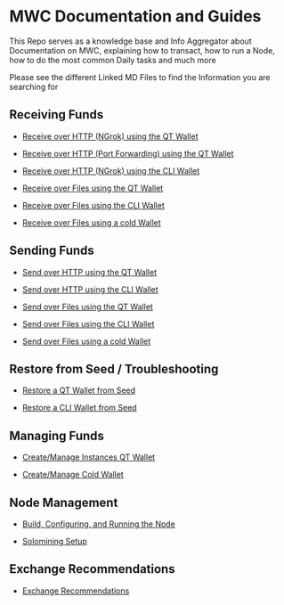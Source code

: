 # MWC Documentation and Guides
This Repo serves as a knowledge base and Info Aggregator about Documentation on MWC, explaining how to transact, how to run a Node, how to do the most common Daily tasks and much more

Please see the different Linked MD Files to find the Information you are searching for


## Receiving Funds

- [Receive over HTTP (NGrok) using the QT Wallet](guides/receive_http_ngrok_qt-wallet.md)

- [Receive over HTTP (Port Forwarding) using the QT Wallet](guides/receive_http_port_forwarding_qt-wallet.md)

- [Receive over HTTP (NGrok) using the CLI Wallet](guides/receive_http_ngrok_cli-wallet.md)

- [Receive over Files using the QT Wallet](guides/receive_file_qt-wallet.md)

- [Receive over Files using the CLI Wallet](guides/receive_file_cli-wallet.md)

- [Receive over Files using a cold Wallet](https://github.com/mwcproject/mwc-qt-wallet/blob/master/DOC/cold_wallet.md#receivesend-mwc)


## Sending Funds

- [Send over HTTP using the QT Wallet](guides/send_http_qt-wallet.md)

- [Send over HTTP using the CLI Wallet](guides/send_http_cli-wallet.md)

- [Send over Files using the QT Wallet](guides/send_file_qt-wallet.md)

- [Send over Files using the CLI Wallet](guides/send_file_cli-wallet.md)

- [Send over Files using a cold Wallet](https://github.com/mwcproject/mwc-qt-wallet/blob/master/DOC/cold_wallet.md#receivesend-mwc)

## Restore from Seed / Troubleshooting

- [Restore a QT Wallet from Seed](guides/restore_from_seed_qt-wallet.md)

- [Restore a CLI Wallet from Seed](guides/restore_from_seed_cli-wallet.md)

## Managing Funds

- [Create/Manage Instances QT Wallet](guides/create_Instance_qt-wallet.md)

- [Create/Manage Cold Wallet](https://github.com/mwcproject/mwc-qt-wallet/blob/master/DOC/cold_wallet.md)


## Node Management

- [Build, Configuring, and Running the Node](https://github.com/mwcproject/mwc-node/blob/master/doc/build.md)

- [Solomining Setup](https://www.mwc.mw/mimble-wimble-coin-articles/how-to-solo-mine-the-mimblewimblecoin)

## Exchange Recommendations

- [Exchange Recommendations](https://github.com/mwcproject/mwc-node/blob/master/doc/exchange_recommendations.md)

